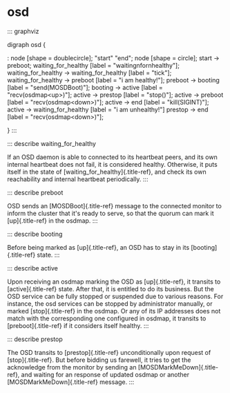 # osd

::: graphviz

digraph osd {

:   node \[shape = doublecircle\]; \"start\" \"end\"; node \[shape =
    circle\]; start -\> preboot; waiting_for_healthy \[label =
    \"waitingnfornhealthy\"\]; waiting_for_healthy -\>
    waiting_for_healthy \[label = \"tick\"\]; waiting_for_healthy -\>
    preboot \[label = \"i am healthy!\"\]; preboot -\> booting \[label =
    \"send(MOSDBoot)\"\]; booting -\> active \[label =
    \"recv(osdmap\<up\>)\"\]; active -\> prestop \[label = \"stop()\"\];
    active -\> preboot \[label = \"recv(osdmap\<down\>)\"\]; active -\>
    end \[label = \"kill(SIGINT)\"\]; active -\> waiting_for_healthy
    \[label = \"i am unhealthy!\"\] prestop -\> end \[label =
    \"recv(osdmap\<down\>)\"\];

}
:::

::: describe
waiting_for_healthy

If an OSD daemon is able to connected to its heartbeat peers, and its
own internal heartbeat does not fail, it is considered healthy.
Otherwise, it puts itself in the state of
[waiting_for_healthy]{.title-ref}, and check its own reachability and
internal heartbeat periodically.
:::

::: describe
preboot

OSD sends an [MOSDBoot]{.title-ref} message to the connected monitor to
inform the cluster that it\'s ready to serve, so that the quorum can
mark it [up]{.title-ref} in the osdmap.
:::

::: describe
booting

Before being marked as [up]{.title-ref}, an OSD has to stay in its
[booting]{.title-ref} state.
:::

::: describe
active

Upon receiving an osdmap marking the OSD as [up]{.title-ref}, it
transits to [active]{.title-ref} state. After that, it is entitled to do
its business. But the OSD service can be fully stopped or suspended due
to various reasons. For instance, the osd services can be stopped by
administrator manually, or marked [stop]{.title-ref} in the osdmap. Or
any of its IP addresses does not match with the corresponding one
configured in osdmap, it transits to [preboot]{.title-ref} if it
considers itself healthy.
:::

::: describe
prestop

The OSD transits to [prestop]{.title-ref} unconditionally upon request
of [stop]{.title-ref}. But before bidding us farewell, it tries to get
the acknowledge from the monitor by sending an
[MOSDMarkMeDown]{.title-ref}, and waiting for an response of updated
osdmap or another [MOSDMarkMeDown]{.title-ref} message.
:::

